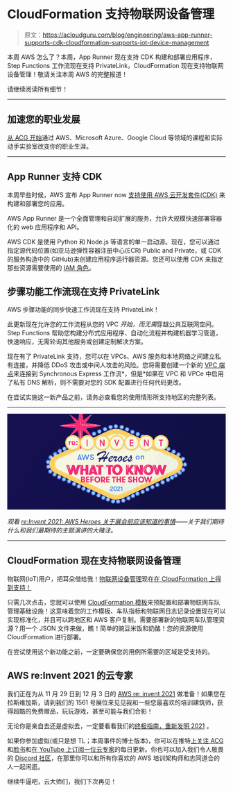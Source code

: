 # CloudFormation 支持物联网设备管理

> 原文：<https://acloudguru.com/blog/engineering/aws-app-runner-supports-cdk-cloudformation-supports-iot-device-management>

本周 AWS 怎么了？本周，App Runner 现在支持 CDK 构建和部署应用程序，Step Functions 工作流现在支持 PrivateLink，CloudFormation 现在支持物联网设备管理！敬请关注本周 AWS 的完整报道！

请继续阅读所有细节！

* * *

## 加速您的职业发展

[从 ACG 开始](https://acloudguru.com/pricing)通过 AWS、Microsoft Azure、Google Cloud 等领域的课程和实际动手实验室改变你的职业生涯。

* * *

## App Runner 支持 CDK

本周早些时候，AWS 宣布 App Runner now [支持使用 AWS 云开发套件(CDK)](https://aws.amazon.com/about-aws/whats-new/2021/11/aws-app-runner-aws-cdk-build-deploy-applications/) 来构建和部署您的应用。

AWS App Runner 是一个全面管理和自动扩展的服务，允许大规模快速部署容器化的 web 应用程序和 API。

AWS CDK 是使用 Python 和 Node.js 等语言的单一启动源。现在，您可以通过指定源代码位置(如亚马逊弹性容器注册中心(ECR) Public and Private，或 CDK 的服务构造中的 GitHub)来创建应用程序运行器资源。您还可以使用 CDK 来指定那些资源需要使用的 [IAM 角色](https://docs.aws.amazon.com/cdk/api/latest/docs/aws-apprunner-readme.html)。

## 步骤功能工作流现在支持 PrivateLink

AWS 步骤功能的同步快速工作流现在支持 PrivateLink！

此更新现在允许您的工作流程从您的 VPC *开始，而无需*穿越公共互联网空间。Step Functions 帮助您构建分布式应用程序、自动化流程并构建机器学习管道，快速响应，无需轮询其他服务或创建定制解决方案。

现在有了 PrivateLink 支持，您可以在 VPCs、AWS 服务和本地网络之间建立私有连接，并降低 DDoS 攻击或中间人攻击的风险。您将需要创建一个新的 [VPC 端点](https://docs.aws.amazon.com/step-functions/latest/dg/vpc-endpoints.html)来连接到 Synchronous Express 工作流*，但是*如果在 VPC 和 VPCe 中启用了私有 DNS 解析，则不需要对您的 SDK 配置进行任何代码更改。

在尝试实施这一新产品之前，请务必查看您的使用情形所支持地区的完整列表。

* * *

[![2021 re:Invent Pre-Show](img/6994ee477a5fa539a7bf90638d62f67e.png)](https://acloudguru.com/content/reinvent-2021-aws-heroes-on-what-to-know-before-the-show-webinar)

*观看 [re:Invent 2021: AWS Heroes 关于展会前应该知道的事情](https://acloudguru.com/content/reinvent-2021-aws-heroes-on-what-to-know-before-the-show-webinar)——关于我们期待什么和我们最期待的主题演讲的大赌注。*

* * *

## CloudFormation 现在支持物联网设备管理

物联网(IoT)用户，把耳朵借给我！[物联网设备管理](https://aws.amazon.com/iot-device-management/)现在[在 CloudFormation 上得到支持！](https://aws.amazon.com/about-aws/whats-new/2021/11/aws-Iot-device-management-supported-aws-cloudformation/)

只需几次点击，您就可以使用 [CloudFormation 模板](https://docs.aws.amazon.com/AWSCloudFormation/latest/UserGuide/AWS_IoT.html)来预配置和部署物联网车队管理基础设施！这意味着您的工作模板、车队指标和物联网日志记录设置现在可以实现标准化，并且可以跨地区和 AWS 客户复制。需要部署新的物联网车队管理资源？用一个 JSON 文件来做，瞧！简单的豌豆米饭和奶酪！您的资源使用 CloudFormation 进行部署。

在尝试使用这个新功能之前，一定要确保您的用例所需要的区域是受支持的。

## AWS re:Invent 2021 的云专家

我们正在为从 11 月 29 日到 12 月 3 日的 [AWS re: invent 2021](https://acloudguru.com/blog/tag/reinvent2021) 做准备！如果您在拉斯维加斯，请到我们的 1561 号展位来见见我和一些您最喜欢的培训建筑师，获得超酷的免费赠品，玩玩游戏，甚至可能与我们合影！

无论你是亲自去还是虚拟去，一定要看看我们的[终极指南，重新发明 2021](https://acloudguru.com/blog/business/the-ultimate-guide-to-aws-reinvent-2021) 。

如果你参加虚拟(或只是想 TL；本周事件的博士版本)，你可以在推特[上关注 ACG](https://twitter.com/acloudguru)和[脸书](https://www.facebook.com/acloudguru)和[在 YouTube 上订阅一位云专家](https://www.youtube.com/c/AcloudGuru/?sub_confirmation=1)的每日更新。你也可以加入我们令人敬畏的 [Discord 社区](https://discord.com/invite/acloudguru)，在那里你可以和所有你喜欢的 AWS 培训架构师和志同道合的人一起闲逛。

继续牛逼吧，云大师们，我们下次再见！